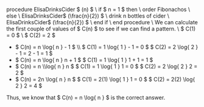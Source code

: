 procedure ElisaDrinksCider $ (n) $ \\
if $ n = 1 $ then \\
order Fibonachos \\
else \\
ElisaDrinksCider$ (\frac{n}{2}) $ \\
drink n bottles of cider \\
ElisaDrinksCider$ (\frac{n}{2}) $ \\
end if \\
end procedure \\
We can calculate the first couple of values of $ C(n) $ to see if we can find a pattern. \\
$ C(1) = 0 $ \\
$ C(2) = 2 $
<ul>
<li> $ C(n) = n \log{ n } - 1 $ \\
$ C(1) = 1 \log{ 1 } - 1 = 0 $
$ C(2) = 2 \log{ 2 } - 1 = 2 - 1 = 1 $
<li> $ C(n) = n \log{ n } n + 1 $
$ C(1) = 1 \log{ 1 } 1 + 1 = 1 $
<li> $ C(n) = n \\log{ n } n $
$ C(1) = 1 \log{ 1 } 1 = 0 $
$ C(2) = 2 \log{ 2 } 2 = 2 $
<li> $ C(n) = 2n \log{ n } n $
$ C(1) = 2(1) \log{ 1 } 1 = 0 $
$ C(2) = 2(2) \log{ 2 } 2 = 4 $
</ul>
Thus, we know that $ C(n) = n \log{ n } $ is the correct answer.
